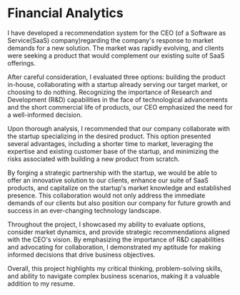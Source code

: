 # Financial Analytics

I have developed a recommendation system for the CEO (of a Software as Service(SaaS) company)regarding the company's response to market demands for a new solution. The market was rapidly evolving, and clients were seeking a product that would complement our existing suite of SaaS offerings.

After careful consideration, I evaluated three options: building the product in-house, collaborating with a startup already serving our target market, or choosing to do nothing. Recognizing the importance of Research and Development (R&D) capabilities in the face of technological advancements and the short commercial life of products, our CEO emphasized the need for a well-informed decision.

Upon thorough analysis, I recommended that our company collaborate with the startup specializing in the desired product. This option presented several advantages, including a shorter time to market, leveraging the expertise and existing customer base of the startup, and minimizing the risks associated with building a new product from scratch.

By forging a strategic partnership with the startup, we would be able to offer an innovative solution to our clients, enhance our suite of SaaS products, and capitalize on the startup's market knowledge and established presence. This collaboration would not only address the immediate demands of our clients but also position our company for future growth and success in an ever-changing technology landscape.

Throughout the project, I showcased my ability to evaluate options, consider market dynamics, and provide strategic recommendations aligned with the CEO's vision. By emphasizing the importance of R&D capabilities and advocating for collaboration, I demonstrated my aptitude for making informed decisions that drive business objectives.

Overall, this project highlights my critical thinking, problem-solving skills, and ability to navigate complex business scenarios, making it a valuable addition to my resume.
